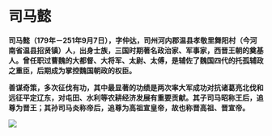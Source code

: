 # 司马懿 

**司马懿（179年－251年9月7日），字仲达，司州河内郡温县孝敬里舞阳村（今河南省温县招贤镇）人，出身士族，三国时期著名政治家、军事家，西晋王朝的奠基人。曾任职过曹魏的大都督、大将军、太尉、太傅，是辅佐了魏国四代的托孤辅政之重臣，后期成为掌控魏国朝政的权臣。**

**善谋奇策，多次征伐有功，其中最显著的功绩是两次率大军成功对抗诸葛亮北伐和远征平定辽东，对屯田、水利等农耕经济发展有重要贡献。其子司马昭称王后，追尊为晋王；其孙司马炎称帝后，追尊为高祖宣皇帝，故也称晋高祖、晋宣帝。**

![](/home/zjg/Pictures/smy.jpg)
